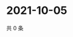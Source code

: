 # 2021-10-05

共 0 条

<!-- BEGIN WEIBO -->
<!-- 最后更新时间 Tue Oct 05 2021 09:46:46 GMT+0800 (China Standard Time) -->

<!-- END WEIBO -->
